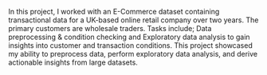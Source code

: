 In this project, I worked with an E-Commerce dataset containing transactional data for a UK-based online retail company over two years. The primary customers are wholesale traders.
Tasks include; Data preprocessing & condition checking and Exploratory data analysis to gain insights into customer and transaction conditions.
This project showcased my ability to preprocess data, perform exploratory data analysis, and derive actionable insights from large datasets.
